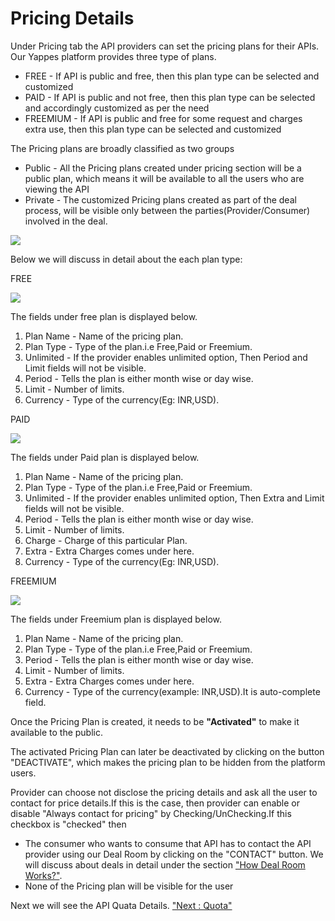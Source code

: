 Pricing Details
===============

Under Pricing tab the API providers can set the pricing plans for their
APIs. Our Yappes platform provides three type of plans.

-   FREE - If API is public and free, then this plan type can be
    selected and customized
-   PAID - If API is public and not free, then this plan type can be
    selected and accordingly customized as per the need
-   FREEMIUM - If API is public and free for some request and charges
    extra use, then this plan type can be selected and customized

The Pricing plans are broadly classified as two groups

-   Public - All the Pricing plans created under pricing section will be
    a public plan, which means it will be available to all the users who
    are viewing the API
-   Private - The customized Pricing plans created as part of the deal
    process, will be visible only between the parties(Provider/Consumer)
    involved in the deal.

![](../images/existing_api/existing_api_pricing_01.png)

Below we will discuss in detail about the each plan type:

FREE

![](../images/existing_api/existing_api_pricing_free_02.png)

The fields under free plan is displayed below.

1.  Plan Name - Name of the pricing plan.
2.  Plan Type - Type of the plan.i.e Free,Paid or Freemium.
3.  Unlimited - If the provider enables unlimited option, Then Period
    and Limit fields will not be visible.
4.  Period - Tells the plan is either month wise or day wise.
5.  Limit - Number of limits.
6.  Currency - Type of the currency(Eg: INR,USD).

PAID

![](../images/existing_api/existing_api_pricing_paid_03.png)

The fields under Paid plan is displayed below.

1.  Plan Name - Name of the pricing plan.
2.  Plan Type - Type of the plan.i.e Free,Paid or Freemium.
3.  Unlimited - If the provider enables unlimited option, Then Extra and
    Limit fields will not be visible.
4.  Period - Tells the plan is either month wise or day wise.
5.  Limit - Number of limits.
6.  Charge - Charge of this particular Plan.
7.  Extra - Extra Charges comes under here.
8.  Currency - Type of the currency(Eg: INR,USD).

FREEMIUM

![](../images/existing_api/existing_api_pricing_freemium_04.png)

The fields under Freemium plan is displayed below.

1.  Plan Name - Name of the pricing plan.
2.  Plan Type - Type of the plan.i.e Free,Paid or Freemium.
3.  Period - Tells the plan is either month wise or day wise.
4.  Limit - Number of limits.
5.  Extra - Extra Charges comes under here.
6.  Currency - Type of the currency(example: INR,USD).It is
    auto-complete field.

Once the Pricing Plan is created, it needs to be **"Activated"** to make
it available to the public.

The activated Pricing Plan can later be deactivated by clicking on the
button "DEACTIVATE", which makes the pricing plan to be hidden from the
platform users.

Provider can choose not disclose the pricing details and ask all the
user to contact for price details.If this is the case, then provider can
enable or disable "Always contact for pricing" by Checking/UnChecking.If
this checkbox is "checked" then

-   The consumer who wants to consume that API has to contact the API
    provider using our Deal Room by clicking on the "CONTACT" button. We
    will discuss about deals in detail under the section ["How Deal Room
    Works?"](managedeals).
-   None of the Pricing plan will be visible for the user

Next we will see the API Quata Details. ["Next : Quota"](Quota)
